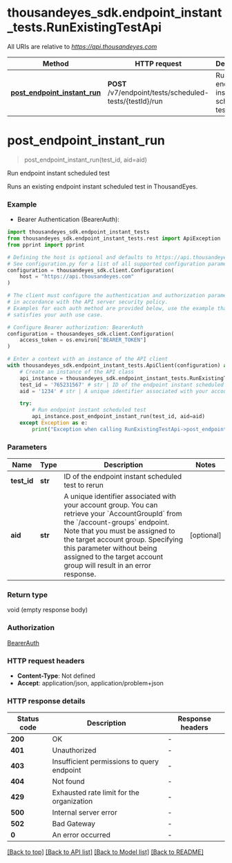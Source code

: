 # thousandeyes_sdk.endpoint_instant_tests.RunExistingTestApi

All URIs are relative to *https://api.thousandeyes.com*

Method | HTTP request | Description
------------- | ------------- | -------------
[**post_endpoint_instant_run**](RunExistingTestApi.md#post_endpoint_instant_run) | **POST** /v7/endpoint/tests/scheduled-tests/{testId}/run | Run endpoint instant scheduled test


# **post_endpoint_instant_run**
> post_endpoint_instant_run(test_id, aid=aid)

Run endpoint instant scheduled test

Runs an existing endpoint instant scheduled test in ThousandEyes.

### Example

* Bearer Authentication (BearerAuth):

```python
import thousandeyes_sdk.endpoint_instant_tests
from thousandeyes_sdk.endpoint_instant_tests.rest import ApiException
from pprint import pprint

# Defining the host is optional and defaults to https://api.thousandeyes.com
# See configuration.py for a list of all supported configuration parameters.
configuration = thousandeyes_sdk.client.Configuration(
    host = "https://api.thousandeyes.com"
)

# The client must configure the authentication and authorization parameters
# in accordance with the API server security policy.
# Examples for each auth method are provided below, use the example that
# satisfies your auth use case.

# Configure Bearer authorization: BearerAuth
configuration = thousandeyes_sdk.client.Configuration(
    access_token = os.environ["BEARER_TOKEN"]
)

# Enter a context with an instance of the API client
with thousandeyes_sdk.endpoint_instant_tests.ApiClient(configuration) as api_client:
    # Create an instance of the API class
    api_instance = thousandeyes_sdk.endpoint_instant_tests.RunExistingTestApi(api_client)
    test_id = '765231567' # str | ID of the endpoint instant scheduled test to rerun
    aid = '1234' # str | A unique identifier associated with your account group. You can retrieve your `AccountGroupId` from the `/account-groups` endpoint. Note that you must be assigned to the target account group. Specifying this parameter without being assigned to the target account group will result in an error response. (optional)

    try:
        # Run endpoint instant scheduled test
        api_instance.post_endpoint_instant_run(test_id, aid=aid)
    except Exception as e:
        print("Exception when calling RunExistingTestApi->post_endpoint_instant_run: %s\n" % e)
```



### Parameters


Name | Type | Description  | Notes
------------- | ------------- | ------------- | -------------
 **test_id** | **str**| ID of the endpoint instant scheduled test to rerun | 
 **aid** | **str**| A unique identifier associated with your account group. You can retrieve your &#x60;AccountGroupId&#x60; from the &#x60;/account-groups&#x60; endpoint. Note that you must be assigned to the target account group. Specifying this parameter without being assigned to the target account group will result in an error response. | [optional] 

### Return type

void (empty response body)

### Authorization

[BearerAuth](../README.md#BearerAuth)

### HTTP request headers

 - **Content-Type**: Not defined
 - **Accept**: application/json, application/problem+json

### HTTP response details

| Status code | Description | Response headers |
|-------------|-------------|------------------|
**200** | OK |  -  |
**401** | Unauthorized |  -  |
**403** | Insufficient permissions to query endpoint |  -  |
**404** | Not found |  -  |
**429** | Exhausted rate limit for the organization |  -  |
**500** | Internal server error |  -  |
**502** | Bad Gateway |  -  |
**0** | An error occurred |  -  |

[[Back to top]](#) [[Back to API list]](../README.md#documentation-for-api-endpoints) [[Back to Model list]](../README.md#documentation-for-models) [[Back to README]](../README.md)

